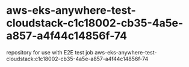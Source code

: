 # aws-eks-anywhere-test-cloudstack-c1c18002-cb35-4a5e-a857-a4f44c14856f-74
repository for use with E2E test job aws-eks-anywhere-test-cloudstack:c1c18002-cb35-4a5e-a857-a4f44c14856f-74

